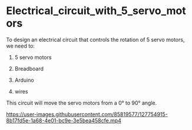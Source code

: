 


# Electrical_circuit_with_5_servo_motors

To design an electrical circuit that controls the rotation of 5 servo motors, we need to:

1) 5 servo motors

2) Breadboard

3) Arduino

4) wires

This circuit will move the servo motors from a 0° to 90° angle.


https://user-images.githubusercontent.com/85819577/127754915-8b17fd5e-1a68-4e01-bc9e-3e5bea458cfe.mp4
